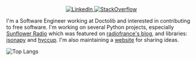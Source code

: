 <p align="center">
  <a href="https://linkedin.com/in/guillaume-fayard">
    <img src="https://img.shields.io/badge/-Linkedin-0077B5?logo=linkedin&style=for-the-badge" alt="LinkedIn">
  </a>
  <a href="https://stackoverflow.com/users/9214306/">
    <img src="https://img.shields.io/badge/-StackOverflow-F48023?logo=stackoverflow&style=for-the-badge&logoColor=white" alt="StackOverflow">
  </a>
</p>

I'm a Software Engineer working at Doctolib and interested in contributing to free software. I'm working on several Python projects, especially [Sunflower Radio](https://github.com/Arkelis/sunflower-radio) which was featured on [radiofrance's blog](https://hyperradio.radiofrance.fr/actualite/vous-aussi-participez-a-la-creation-de-la-radio-de-demain-avec-lopen-api-de-radio-france/), and libraries: [jsonapy](https://github.com/Arkelis/jsonapy) and [hyccup](https://github.com/Arkelis/hyccup). I'm also maintaining a [website](https://www.pycolore.fr) for sharing ideas.

![Top Langs](https://github-readme-stats.vercel.app/api/top-langs/?username=Arkelis&layout=compact)

